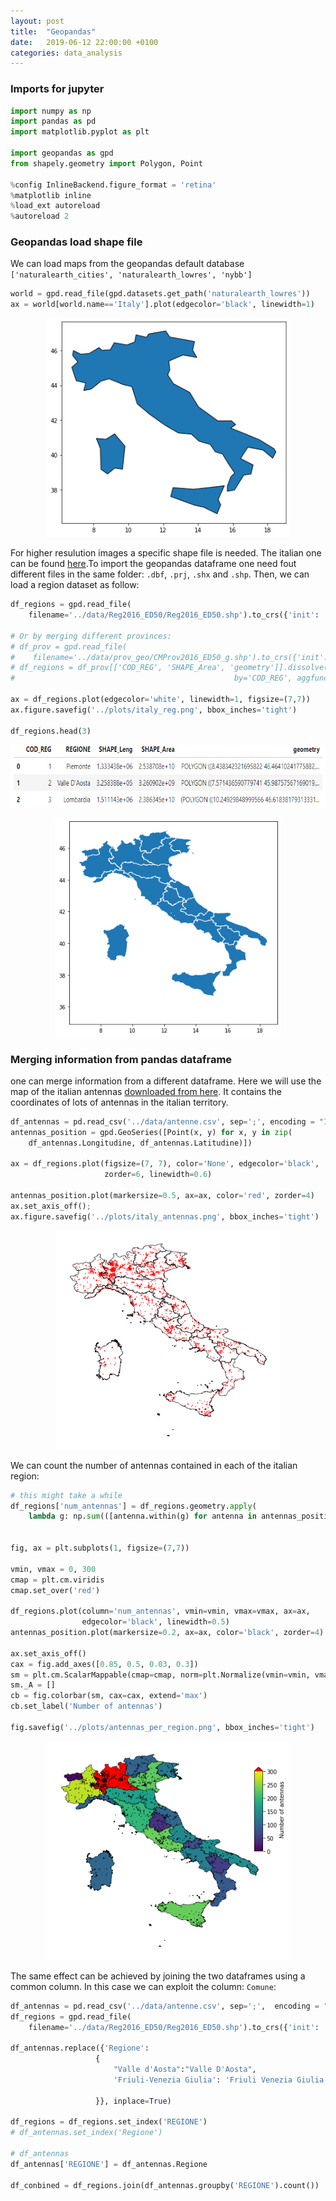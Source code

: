 ```yaml
---
layout: post
title:  "Geopandas"
date:   2019-06-12 22:00:00 +0100
categories: data_analysis
---
```


### Imports for jupyter
```python
import numpy as np
import pandas as pd
import matplotlib.pyplot as plt

import geopandas as gpd
from shapely.geometry import Polygon, Point

%config InlineBackend.figure_format = 'retina'
%matplotlib inline
%load_ext autoreload
%autoreload 2
```



### Geopandas load shape file

We can load maps from the geopandas default database `['naturalearth_cities', 'naturalearth_lowres', 'nybb']`
```python
world = gpd.read_file(gpd.datasets.get_path('naturalearth_lowres'))
ax = world[world.name=='Italy'].plot(edgecolor='black', linewidth=1)
```
<p style="text-align:center;"><img src="/asset/images/geopandas/italy.png" alt="Italy raw" height="350"></p>


For higher resulution images a specific shape file is needed. The italian one can be found [here](https://www.istat.it/it/archivio/124086).To import the geopandas dataframe one need fout different files in the same folder: `.dbf`, `.prj`, `.shx` and `.shp`. Then, we can load a region dataset as follow:
```python
df_regions = gpd.read_file(
    filename='../data/Reg2016_ED50/Reg2016_ED50.shp').to_crs({'init': 'epsg:4326'})

# Or by merging different provinces:
# df_prov = gpd.read_file(
#    filename='../data/prov_geo/CMProv2016_ED50_g.shp').to_crs({'init': 'epsg:4326'})
# df_regions = df_prov[['COD_REG', 'SHAPE_Area', 'geometry']].dissolve(
#                                                 by='COD_REG', aggfunc='sum')

ax = df_regions.plot(edgecolor='white', linewidth=1, figsize=(7,7))
ax.figure.savefig('../plots/italy_reg.png', bbox_inches='tight')

df_regions.head(3)
```
<p style="text-align:center;"><img src="/asset/images/geopandas/head.png" alt="dataframe header" height="100"></p>

<p style="text-align:center;"><img src="/asset/images/geopandas/italy_reg.png" alt="Italy regions" height="350"></p>


### Merging information from pandas dataframe

one can merge information from a different dataframe. Here we will use the map of the italian antennas [downloaded from here](http://www.datiopen.it//it/opendata/Mappa_delle_antenne_in_Italia?t=Tabella). It contains the coordinates of lots of antennas in the italian territory. 

```python
df_antennas = pd.read_csv('../data/antenne.csv', sep=';', encoding = "ISO-8859-1")
antennas_position = gpd.GeoSeries([Point(x, y) for x, y in zip(
    df_antennas.Longitudine, df_antennas.Latitudine)])

ax = df_regions.plot(figsize=(7, 7), color='None', edgecolor='black',
                     zorder=6, linewidth=0.6)

antennas_position.plot(markersize=0.5, ax=ax, color='red', zorder=4)
ax.set_axis_off();
ax.figure.savefig('../plots/italy_antennas.png', bbox_inches='tight')
```

<p style="text-align:center;"><img src="/asset/images/geopandas/italy_antennas.png" alt="Italy antennas" height="350"></p>


We can count the number of antennas contained in each of the italian region:

```python
# this might take a while
df_regions['num_antennas'] = df_regions.geometry.apply(
    lambda g: np.sum(([antenna.within(g) for antenna in antennas_position])))


fig, ax = plt.subplots(1, figsize=(7,7))

vmin, vmax = 0, 300
cmap = plt.cm.viridis
cmap.set_over('red')

df_regions.plot(column='num_antennas', vmin=vmin, vmax=vmax, ax=ax,
                edgecolor='black', linewidth=0.5)
antennas_position.plot(markersize=0.2, ax=ax, color='black', zorder=4)

ax.set_axis_off()
cax = fig.add_axes([0.85, 0.5, 0.03, 0.3])
sm = plt.cm.ScalarMappable(cmap=cmap, norm=plt.Normalize(vmin=vmin, vmax=vmax))
sm._A = []
cb = fig.colorbar(sm, cax=cax, extend='max')
cb.set_label('Number of antennas')

fig.savefig('../plots/antennas_per_region.png', bbox_inches='tight')
```

<p style="text-align:center;"><img src="/asset/images/geopandas/antennas_per_region.png" alt="Italy antennas per region" height="350"></p>

The same effect can be achieved by joining the two dataframes using a common column. In this case we can exploit the column: `Comune`:
```python
df_antennas = pd.read_csv('../data/antenne.csv', sep=';',  encoding = "ISO-8859-1")
df_regions = gpd.read_file(
    filename='../data/Reg2016_ED50/Reg2016_ED50.shp').to_crs({'init': 'epsg:4326'})

df_antennas.replace({'Regione':
                   {
                       "Valle d'Aosta":"Valle D'Aosta",
                       'Friuli-Venezia Giulia': 'Friuli Venezia Giulia'
                                              
                   }}, inplace=True)

df_regions = df_regions.set_index('REGIONE')
# df_antennas.set_index('Regione')

# df_antennas
df_antennas['REGIONE'] = df_antennas.Regione

df_conbined = df_regions.join(df_antennas.groupby('REGIONE').count())
```

